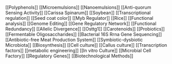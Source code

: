 [[Polyphenols]]
[[Microemulsions]]
[[Nanoemulsions]]
[[Anti-quorum Sensing Activity]]
[[Carissa Spinarum]]
[[Soybean]]
[[Transcriptional regulation]]
[[Seed coat color]]
[[Myb Regulator]]
[[Rice]]
[[Functional analysis]]
[[Genome Editing]]
[[Gene Regulatory Network]]
[[Functional Redundancy]]
[[Allelic Divergence]]
[[Osttg1]]
[[Carotenoids]]
[[Probiotics]]
[[Fermentable Oligosaccharides]]
[[Bacterial 16S Rrna Gene Sequencing]]
[[Antibiotic-free Meat Production System]]
[[Symbiotic-dysbiotic Microbiota]]
[[Biosynthesis]]
[[Cell culture]]
[[Callus culture]]
[[Transcription factors]]
[[metabolic engineering]]
[[In vitro Culture]]
[[Microbial Cell Factory]]
[[Regulatory Genes]]
[[Biotechnological Methods]]
